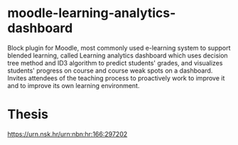 # moodle-learning-analytics-dashboard

Block plugin for Moodle, most commonly used e-learning system to support blended learning, called Learning analytics dashboard which uses decision tree method and ID3 algorithm to predict students' grades, and visualizes students' progress on course and course weak spots on a dashboard. Invites attendees of the teaching process to proactively work to improve it and to improve its own learning environment.

# Thesis

https://urn.nsk.hr/urn:nbn:hr:166:297202
